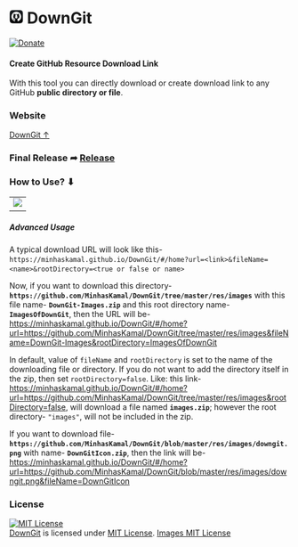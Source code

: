 <h1> <img src="https://github.com/MinhasKamal/DownGit/raw/master/res/images/downgit.png" width="25" height=auto /> DownGit </h1>

[![Donate](https://img.shields.io/badge/Donate-PayPal-green.svg)](https://www.paypal.com/donate/?business=5KR6BA9MYTM62&no_recurring=0&currency_code=USD)

#### Create GitHub Resource Download Link

With this tool you can directly download or create download link to any GitHub **public directory or file**.

### Website 

[DownGit ↑](https://minhaskamal.github.io/DownGit)

### Final Release ➦ [Release](https://github.com/chris1111/DownGit/releases/tag/V1)

### How to Use? ⬇︎

<table><tr><td> <img src="https://github.com/chris1111/DownGit/raw/master/res/images/Readme.gif" /> </td></tr></table>

##### Advanced Usage

A typical download URL will look like this- `https://minhaskamal.github.io/DownGit/#/home?url=<link>&fileName=<name>&rootDirectory=<true or false or name>`

Now, if you want to download this directory- **`https://github.com/MinhasKamal/DownGit/tree/master/res/images`** with this file name- **`DownGit-Images.zip`** and this root directory name- **`ImagesOfDownGit`**, then the URL will be- https://minhaskamal.github.io/DownGit/#/home?url=https://github.com/MinhasKamal/DownGit/tree/master/res/images&fileName=DownGit-Images&rootDirectory=ImagesOfDownGit

In default, value of `fileName` and `rootDirectory` is set to the name of the downloading file or directory. If you do not want to add the directory itself in the zip, then set `rootDirectory=false`. Like: this link- https://minhaskamal.github.io/DownGit/#/home?url=https://github.com/MinhasKamal/DownGit/tree/master/res/images&rootDirectory=false, will download a file named **`images.zip`**; however the root directory- `"images"`, will not be included in the zip.

If you want to download file- **`https://github.com/MinhasKamal/DownGit/blob/master/res/images/downgit.png`** with name- **`DownGitIcon.zip`**, then the link will be- https://minhaskamal.github.io/DownGit/#/home?url=https://github.com/MinhasKamal/DownGit/blob/master/res/images/downgit.png&fileName=DownGitIcon

### License
<a rel="license" href="https://opensource.org/licenses/MIT"><img alt="MIT License" src="https://cloud.githubusercontent.com/assets/5456665/18950087/fbe0681a-865f-11e6-9552-e59d038d5913.png" width="60em" height=auto/></a><br/><a href="https://github.com/MinhasKamal/DownGit">DownGit</a> is licensed under <a rel="license" href="https://opensource.org/licenses/MIT">MIT License</a>. [Images MIT License](https://github.com/MinhasKamal/DownGit/raw/master/res/images/LICENSE)

